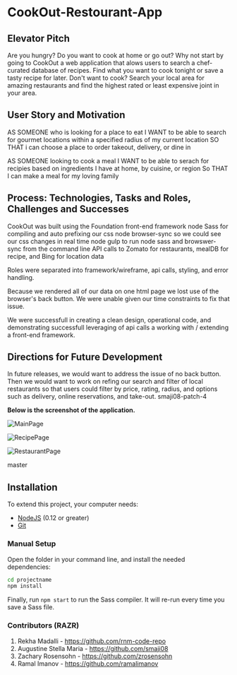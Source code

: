 # CookOut-Restourant-App

## Elevator Pitch

Are you hungry? Do you want to cook at home or go out? Why not start by going to CookOut a web application that alows users to search a chef-curated database of recipes. Find what you want to cook tonight or save a tasty recipe for later. Don't want to cook? Search your local area for amazing restaurants and find the highest rated or least expensive joint in your area.

## User Story and Motivation

AS SOMEONE who is looking for a place to eat
I WANT to be able to search for gourmet locations within a specified radius of my current location
SO THAT i can choose a place to order takeout, delivery, or dine in

AS SOMEONE looking to cook a meal
I WANT to be able to serach for recipies based on ingredients I have at home, by cuisine, or region
So THAT I can make a meal for my loving family


## Process: Technologies, Tasks and Roles, Challenges and Successes

CookOut was built using the Foundation front-end framework
node Sass for compiling and auto prefixing our css
node browser-sync so we could see our css changes in real time
node gulp to run node sass and browswer-sync from the command line
API calls to Zomato for restaurants, mealDB for recipe, and Bing for location data

Roles were separated into framework/wireframe, api calls, styling, and error handling.

Because we rendered all of our data on one html page we lost use of the browser's back button. We were unable given our time constraints to fix that issue.

We were successfull in creating a clean design, operational code, and demonstrating successfull leveraging of api calls a working with / extending a front-end framework.

## Directions for Future Development

In future releases, we would want to address the issue of no back button.
Then we would want to work on refing our search and filter of local restaurants so that users could filter by price, rating, radius, and options such as delivery, online reservations, and take-out.
 smaji08-patch-4

**Below is the screenshot of the application.**

![MainPage](https://user-images.githubusercontent.com/54964461/72996986-9ffb7880-3dc9-11ea-9eca-1a20de094856.png)

![RecipePage](https://user-images.githubusercontent.com/54964461/72996998-a4c02c80-3dc9-11ea-8c1c-4d62fdd9d5a9.png)

![RestaurantPage](https://user-images.githubusercontent.com/54964461/72997011-aa1d7700-3dc9-11ea-9323-d98af546aef0.png)

 master
## Installation

To extend this project, your computer needs:

- [NodeJS](https://nodejs.org/en/) (0.12 or greater)
- [Git](https://git-scm.com/)

### Manual Setup

Open the folder in your command line, and install the needed dependencies:

```bash
cd projectname
npm install
```

Finally, run `npm start` to run the Sass compiler. It will re-run every time you save a Sass file.

### Contributors (RAZR)
1. Rekha Madalli - https://github.com/rnm-code-repo
2. Augustine Stella Maria - https://github.com/smaji08
3. Zachary Rosensohn - https://github.com/zrosensohn
4. Ramal Imanov - https://github.com/ramalimanov
